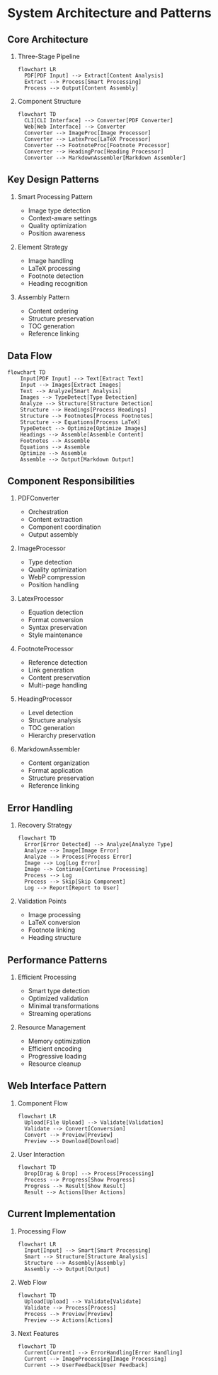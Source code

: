 # System Architecture and Patterns

## Core Architecture
1. Three-Stage Pipeline
   ```mermaid
   flowchart LR
     PDF[PDF Input] --> Extract[Content Analysis]
     Extract --> Process[Smart Processing]
     Process --> Output[Content Assembly]
   ```

2. Component Structure
   ```mermaid
   flowchart TD
     CLI[CLI Interface] --> Converter[PDF Converter]
     Web[Web Interface] --> Converter
     Converter --> ImageProc[Image Processor]
     Converter --> LatexProc[LaTeX Processor]
     Converter --> FootnoteProc[Footnote Processor]
     Converter --> HeadingProc[Heading Processor]
     Converter --> MarkdownAssembler[Markdown Assembler]
   ```

## Key Design Patterns
1. Smart Processing Pattern
   - Image type detection
   - Context-aware settings
   - Quality optimization
   - Position awareness

2. Element Strategy
   - Image handling
   - LaTeX processing
   - Footnote detection
   - Heading recognition

3. Assembly Pattern
   - Content ordering
   - Structure preservation
   - TOC generation
   - Reference linking

## Data Flow
```mermaid
flowchart TD
    Input[PDF Input] --> Text[Extract Text]
    Input --> Images[Extract Images]
    Text --> Analyze[Smart Analysis]
    Images --> TypeDetect[Type Detection]
    Analyze --> Structure[Structure Detection]
    Structure --> Headings[Process Headings]
    Structure --> Footnotes[Process Footnotes]
    Structure --> Equations[Process LaTeX]
    TypeDetect --> Optimize[Optimize Images]
    Headings --> Assemble[Assemble Content]
    Footnotes --> Assemble
    Equations --> Assemble
    Optimize --> Assemble
    Assemble --> Output[Markdown Output]
```

## Component Responsibilities
1. PDFConverter
   - Orchestration
   - Content extraction
   - Component coordination
   - Output assembly

2. ImageProcessor
   - Type detection
   - Quality optimization
   - WebP compression
   - Position handling

3. LatexProcessor
   - Equation detection
   - Format conversion
   - Syntax preservation
   - Style maintenance

4. FootnoteProcessor
   - Reference detection
   - Link generation
   - Content preservation
   - Multi-page handling

5. HeadingProcessor
   - Level detection
   - Structure analysis
   - TOC generation
   - Hierarchy preservation

6. MarkdownAssembler
   - Content organization
   - Format application
   - Structure preservation
   - Reference linking

## Error Handling
1. Recovery Strategy
   ```mermaid
   flowchart TD
     Error[Error Detected] --> Analyze[Analyze Type]
     Analyze --> Image[Image Error]
     Analyze --> Process[Process Error]
     Image --> Log[Log Error]
     Image --> Continue[Continue Processing]
     Process --> Log
     Process --> Skip[Skip Component]
     Log --> Report[Report to User]
   ```

2. Validation Points
   - Image processing
   - LaTeX conversion
   - Footnote linking
   - Heading structure

## Performance Patterns
1. Efficient Processing
   - Smart type detection
   - Optimized validation
   - Minimal transformations
   - Streaming operations

2. Resource Management
   - Memory optimization
   - Efficient encoding
   - Progressive loading
   - Resource cleanup

## Web Interface Pattern
1. Component Flow
   ```mermaid
   flowchart LR
     Upload[File Upload] --> Validate[Validation]
     Validate --> Convert[Conversion]
     Convert --> Preview[Preview]
     Preview --> Download[Download]
   ```

2. User Interaction
   ```mermaid
   flowchart TD
     Drop[Drag & Drop] --> Process[Processing]
     Process --> Progress[Show Progress]
     Progress --> Result[Show Result]
     Result --> Actions[User Actions]
   ```

## Current Implementation
1. Processing Flow
   ```mermaid
   flowchart LR
     Input[Input] --> Smart[Smart Processing]
     Smart --> Structure[Structure Analysis]
     Structure --> Assembly[Assembly]
     Assembly --> Output[Output]
   ```

2. Web Flow
   ```mermaid
   flowchart TD
     Upload[Upload] --> Validate[Validate]
     Validate --> Process[Process]
     Process --> Preview[Preview]
     Preview --> Actions[Actions]
   ```

3. Next Features
   ```mermaid
   flowchart TD
     Current[Current] --> ErrorHandling[Error Handling]
     Current --> ImageProcessing[Image Processing]
     Current --> UserFeedback[User Feedback]
